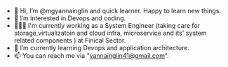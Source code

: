 - 👋 Hi, I’m @mgyannainglin and quick learner. Happy to learn new things.
- 👀 I’m interested in Devops and coding.
- 👨🏽‍💻 I'm currently working as a System Engineer (taking care for storage,virtualizatoin and cloud infra, microservice and its' system related components ) at Finical Sector.
- 🌱 I’m currently learning Devops and application architecture.
- 📫 You can reach me via "yannainglin41@gmail.com".

<!---
mgyannainglin/mgyannainglin is a ✨ special ✨ repository because its `README.md` (this file) appears on your GitHub profile.
You can click the Preview link to take a look at your changes.
--->
